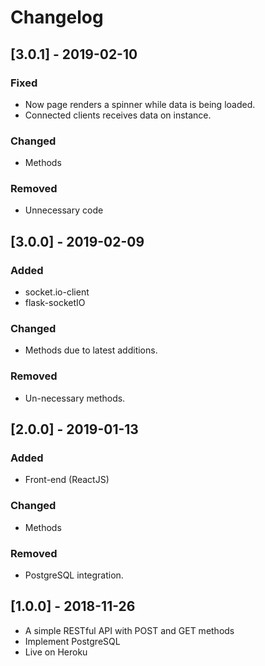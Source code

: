 # Changelog

## [3.0.1] - 2019-02-10
### Fixed
- Now page renders a spinner while data is being loaded.
- Connected clients receives data on instance.

### Changed
- Methods

### Removed
- Unnecessary code

## [3.0.0] - 2019-02-09
### Added
- socket.io-client
- flask-socketIO

### Changed
- Methods due to latest additions.

### Removed
- Un-necessary methods.
  
## [2.0.0] - 2019-01-13
### Added
- Front-end (ReactJS)

### Changed
- Methods
  
### Removed
- PostgreSQL integration.


## [1.0.0] - 2018-11-26

- A simple RESTful API with POST and GET methods
- Implement PostgreSQL
- Live on Heroku